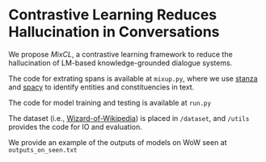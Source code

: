 # Contrastive Learning Reduces Hallucination in Conversations

We propose *MixCL*, a contrastive learning framework to reduce the hallucination of LM-based knowledge-grounded dialogue systems.

The code for extrating spans is available at `mixup.py`, where we use  [stanza](https://github.com/stanfordnlp/stanza/) and  [spacy](https://github.com/explosion/spaCy) to identify entities and constituencies in text.

The code for model training and testing is available at `run.py`

The dataset (i.e., [Wizard-of-Wikipedia](https://parl.ai/projects/wizard_of_wikipedia/)) is placed in `/dataset`, and `/utils` provides the code for IO and evaluation. 

We provide an example of the outputs of models on WoW seen at `outputs_on_seen.txt`




